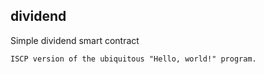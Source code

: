 ## dividend

Simple dividend smart contract

    ISCP version of the ubiquitous "Hello, world!" program.
